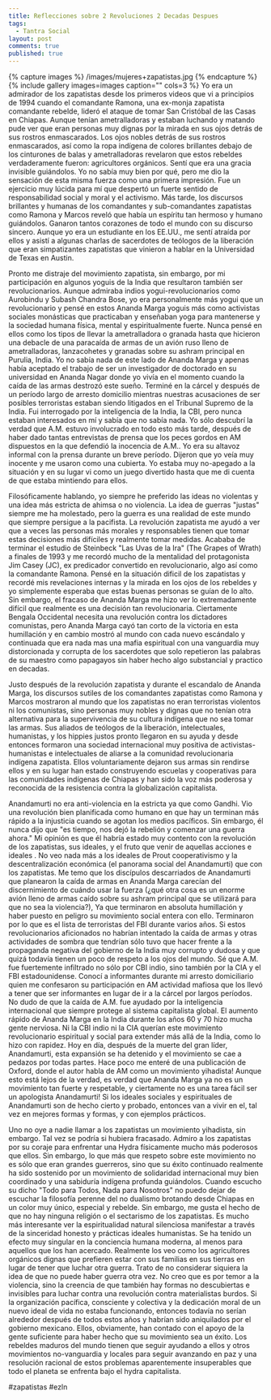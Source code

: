 ```yaml
---
title: Reflecciones sobre 2 Revoluciones 2 Decadas Despues
tags: 
  - Tantra Social
layout: post
comments: true
published: true
---
```



{% capture images %}
	/images/mujeres+zapatistas.jpg
{% endcapture %}
{% include gallery images=images caption="" cols=3 %}
Yo era un admirador de los zapatistas desde los primeros videos que vi a principios de 1994 cuando el comandante Ramona, una ex-monja zapatista comandante rebelde, lideró el ataque de tomar San Cristóbal de las Casas en Chiapas. Aunque tenían ametralladoras y estaban luchando y matando pude ver que eran personas muy dignas por la mirada en sus ojos detrás de sus rostros enmascarados. Los ojos nobles detrás de sus rostros enmascarados, así como la ropa indígena de colores brillantes debajo de los cinturones de balas y ametralladoras revelaron que estos rebeldes verdaderamente fueron: agricultores orgánicos. Sentí que era una gracia invisible guiándolos. Yo no sabía muy bien por qué, pero me dio la sensación de esta misma fuerza como una primera impresión. Fue un ejercicio muy lúcida para mí que despertó un fuerte sentido de responsabilidad social y moral y el activismo. Más tarde, los discursos brillantes y humanas de los comandantes y sub-comandantes zapatistas como Ramona y Marcos reveló que había un espíritu tan hermoso y humano guiándolos. Ganaron tantos corazones de todo el mundo con su discurso sincero. Aunque yo era un estudiante en los EE.UU., me sentí atraída por ellos y asistí a algunas charlas de sacerdotes de teólogos de la liberación que eran simpatizantes zapatistas que vinieron a hablar en la Universidad de Texas en Austin.

Pronto me distraje del movimiento zapatista, sin embargo, por mi participación en algunos yoguis de la India que resultaron también ser revolucionarios. Aunque admiraba indios yogui-revolucionarios como Aurobindu y Subash Chandra Bose, yo era personalmente más yogui que un revolucionario y pensé en estos Ananda Marga yoguis más como activistas sociales monásticas que practicaban y enseñaban yoga para mantenerse y la sociedad humana física, mental y espiritualmente fuerte. Nunca pensé en ellos como los tipos de llevar la ametralladora o granada hasta que hicieron una debacle de una paracaída de armas de un avión ruso lleno de ametralladoras, lanzacohetes y granadas sobre su ashram principal en Purulia, India. Yo no sabía nada de este lado de Ananda Marga y apenas había aceptado el trabajo de ser un investigador de doctorado en su universidad en Ananda Nagar donde yo vivía en el momento cuando la caída de las armas destrozó este sueño. Terminé en la cárcel y después de un período largo de arresto domicilio mientras nuestras acusaciones de ser posibles terroristas estaban siendo litigados en el Tribunal Supremo de la India. Fui interrogado por la inteligencia de la India, la CBI, pero nunca estaban interesados ​​en mí y sabía que no sabía nada. Yo sólo descubrí la verdad que A.M. estuvo involucrado en todo esto más tarde, después de haber dado tantas entrevistas de prensa que los peces gordos en AM dispuestos en la que defendió la inocencia de A.M.. Yo era su altavoz informal con la prensa durante un breve período. Dijeron que yo veía muy inocente y me usaron como una cubierta. Yo estaba muy no-apegado a la situación y en su lugar vi como un juego divertido hasta que me di cuenta de que estaba mintiendo para ellos.

Filosóficamente hablando, yo siempre he preferido las ideas no violentas y una idea más estricta de ahimsa o no violencia. La idea de guerras "justas" siempre me ha molestado, pero la guerra es una realidad de este mundo que siempre persigue a la pacifista. La revolución zapatista me ayudó a ver que a veces las personas más morales y responsables tienen que tomar estas decisiones más difíciles y realmente tomar medidas. Acababa de terminar el estudio de Steinbeck "Las Uvas de la Ira" (The Grapes of Wrath) a finales de 1993 y me recordó mucho de la mentalidad del protagonista Jim Casey (JC), ex predicador convertido en revolucionario, algo así como la comandante Ramona. Pensé en la situación dificil de los zapatistas y recordé mis revelaciones internas y la mirada en los ojos de los rebeldes y yo simplemente esperaba que estas buenas personas se guían de lo alto. Sin embargo, el fracaso de Ananda Marga me hizo ver lo extremadamente difícil que realmente es una decisión tan revolucionaria. Ciertamente Bengala Occidental necesita una revolución contra los dictadores comunistas, pero Ananda Marga cayó tan corto de la victoria en esta humillación y en cambio mostró al mundo con cada nuevo escándalo y continuada que era nada mas una mafia espiritual con una vanguardia muy distorcionada y corrupta de los sacerdotes que solo repetieron las palabras de su maestro como papagayos sin haber hecho algo substancial y practico en decadas.

Justo después de la revolución zapatista y durante el escandalo de Ananda Marga, los discursos sutiles de los comandantes zapatistas como Ramona y Marcos mostraron al mundo que los zapatistas no eran terroristas violentos ni los comunistas, sino personas muy nobles y dignas que no tenían otra alternativa para la supervivencia de su cultura indígena que no sea tomar las armas. Sus aliados de teólogos de la liberación, intelectuales, humanistas, y los hippies justos pronto llegaron en su ayuda y desde entonces formaron una sociedad internacional muy positiva de activistas-humanistas e intelectuales de aliarse a la comunidad revolucionaria indígena zapatista. Ellos voluntariamente dejaron sus armas sin rendirse ellos y en su lugar han estado construyendo escuelas y cooperativas para las comunidades indígenas de Chiapas y han sido la voz más poderosa y reconocida de la resistencia contra la globalización capitalista.

Anandamurti no era anti-violencia en la estricta ya que como Gandhi. Vio una revolución bien planificada como humano en que hay un terminan más rápido a la injusticia cuando se agotan los medios pacíficos. Sin embargo, él nunca dijo que "es tiempo, nos dejó la rebelión y comenzar una guerra ahora." Mi opinión es que él habría estado muy contento con la revolución de los zapatistas, sus ideales, y el fruto que venir de aquellas acciones e ideales . No veo nada más a los ideales de Prout cooperativismo y la descentralización económica (el panorama social del Anandamurti) que con los zapatistas. Me temo que los discípulos descarriados de Anandamurti que planearon la caída de armas en Ananda Marga carecían del discernimiento de cuándo usar la fuerza (¿qué otra cosa es un enorme avión lleno de armas caído sobre su ashram principal que se utilizará para que no sea la violencia?), Ya que terminaron en absoluta humillación y haber puesto en peligro su movimiento social entera con ello. Terminaron por lo que es el lista de terroristas del FBI durante varios años. Si estos revolucionarios aficionados no habrían intentado la caída de armas y otras actividades de sombra que tendrían sólo tuvo que hacer frente a la propaganda negativa del gobierno de la India muy corrupto y dudosa y que quizá todavía tienen un poco de respeto a los ojos del mundo. Sé que A.M. fue fuertemente infiltrado no sólo por CBI indio, sino también por la CIA y el FBI estadounidense. Conocí a informantes durante mi arresto domiciliario quien me confesaron su participación en AM actividad mafiosa que los llevó a tener que ser informantes en lugar de ir a la cárcel por largos períodos. No dudo de que la caída de A.M. fue ayudado por la inteligencia internacional que siempre protege al sistema capitalista global. El aumento rápido de Ananda Marga en la India durante los años 60 y 70 hizo mucha gente nerviosa. Ni la CBI indio ni la CIA querían este movimiento revolucionario espiritual y social para extender más allá de la India, como lo hizo con rapidez. Hoy en día, después de la muerte del gran líder, Anandamurti, esta expansión se ha detenido y el movimiento se cae a pedazos por todas partes. Hace poco me enteré de una publicación de Oxford, donde el autor habla de AM como un movimiento yihadista! Aunque esto está lejos de la verdad, es verdad que Ananda Marga ya no es un movimiento tan fuerte y respetable, y ciertamente no es una tarea fácil ser un apologista Anandamurti! Si los ideales sociales y espirituales de Anandamurti son de hecho cierto y probado, entonces van a vivir en el, tal vez en mejores formas y formas, y con ejemplos prácticos.

Uno no oye a nadie llamar a los zapatistas un movimiento yihadista, sin embargo. Tal vez se podría si hubiera fracasado. Admiro a los zapatistas por su coraje para enfrentar una Hydra físicamente mucho más poderosos que ellos. Sin embargo, lo que más que respeto sobre este movimiento no es sólo que eran grandes guerreros, sino que su éxito continuado realmente ha sido sostenido por un movimiento de solidaridad internacional muy bien coordinado y una sabiduría indígena profunda guiándolos. Cuando escucho su dicho "Todo para Todos, Nada para Nosotros" no puedo dejar de escuchar la filosofía perenne del no dualismo brotando desde Chiapas en un color muy único, especial y rebelde. Sin embargo, me gusta el hecho de que no hay ninguna religión o el sectarismo de los zapatistas. Es mucho más interesante ver la espiritualidad natural silenciosa manifestar a través de la sinceridad honesto y prácticas ideales humanistas. Se ha tenido un efecto muy singular en la conciencia humana moderna, al menos para aquellos que los han acercado. Realmente los veo como los agricultores orgánicos dignas que prefieren estar con sus familias en sus tierras en lugar de tener que luchar otra guerra. Trato de no considerar siquiera la idea de que no puede haber guerra otra vez. No creo que es por temor a la violencia, sino la creencia de que también hay formas no descubiertas e invisibles para luchar contra una revolución contra materialistas burdos. Si la organización pacífica, consciente y colectiva y la dedicación moral de un nuevo ideal de vida no estaba funcionando, entonces todavía no serían alrededor después de todos estos años y habrían sido aniquilados por el gobierno mexicano. Ellos, obviamente, han contado con el apoyo de la gente suficiente para haber hecho que su movimiento sea un éxito. Los rebeldes maduros del mundo tienen que seguir ayudando a ellos y otros movimientos no-vanguardia y locales para seguir avanzando en paz y una resolución racional de estos problemas aparentemente insuperables que todo el planeta se enfrenta bajo el hydra capitalista.

#zapatistas #ezln
